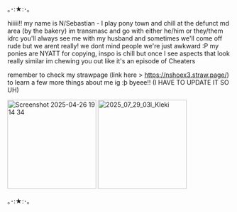 ｡･:★:･｡

hiiiii!! my name is N/Sebastian -
I play pony town and chill at the defunct md area (by the bakery) 
im transmasc and go with either he/him or they/them idrc
you'll always see me with my husband and sometimes we'll come off rude but we arent really! we dont mind people we're just awkward :P
my ponies are NYATT for copying, inspo is chill but once I see aspects that look really similar im chewing you out like it's an episode of Cheaters

remember to check my strawpage (link here > https://nshoex3.straw.page/) to learn a few more things about me ig :þ
byeee!! (I HAVE TO UPDATE IT SO UH)

<img width="200" height="200" alt="Screenshot 2025-04-26 19 14 34" src="https://github.com/user-attachments/assets/002c4361-febe-4a8a-b0c3-e00fae108a85" />
<img width="200" height="200" alt="2025_07_29_03l_Kleki" src="https://github.com/user-attachments/assets/591ee1d6-24d5-4b95-abde-12ed8ab518d9" />

｡･:★:･｡
